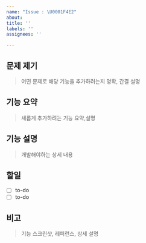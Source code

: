 ```yaml
---
name: "Issue : \U0001F4E2"
about: 
title: ''
labels: ''
assignees: ''

---
```

## 문제 제기
> 어떤 문제로 해당 기능을 추가하려는지 명확, 간결 설명

## 기능 요약
> 새롭게 추가하려는 기능 요약,설명

## 기능 설명
> 개발해야하는 상세 내용

## 할일
- [ ] to-do
- [ ] to-do

## 비고
> 기능 스크린샷, 레퍼런스, 상세 설명

